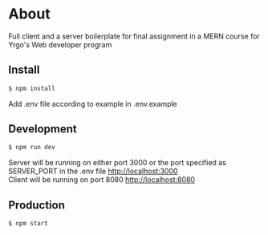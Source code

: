 # About

Full client and a server boilerplate for final assignment in a MERN course for Yrgo's Web developer program

## Install

```sh
$ npm install
```

Add .env file according to example in .env.example

## Development

```sh
$ npm run dev
```

Server will be running on either port 3000 or the port specified as SERVER_PORT in the .env file [http://localhost:3000](http://localhost:3000)  
Client will be running on port 8080 [http://localhost:8080](http://localhost:8080)

## Production

```sh
$ npm start
```

